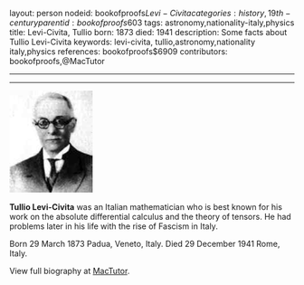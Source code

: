 layout: person
nodeid: bookofproofs$Levi-Civita
categories: history,19th-century
parentid: bookofproofs$603
tags: astronomy,nationality-italy,physics
title: Levi-Civita, Tullio
born: 1873
died: 1941
description: Some facts about Tullio Levi-Civita
keywords: levi-civita, tullio,astronomy,nationality italy,physics
references: bookofproofs$6909
contributors: bookofproofs,@MacTutor

---


---

![Levi-Civita.jpg](https://github.com/bookofproofs/bookofproofs.github.io/blob/main/_sources/_assets/images/portraits/Levi-Civita.jpg?raw=true)

**Tullio Levi-Civita** was an Italian mathematician who is best known for his work on the absolute differential calculus and the theory of tensors. He had problems later in his life with the rise of Fascism in Italy.

Born 29 March 1873 Padua, Veneto, Italy. Died 29 December 1941 Rome, Italy.


View full biography at [MacTutor](https://mathshistory.st-andrews.ac.uk/Biographies/Levi-Civita/).